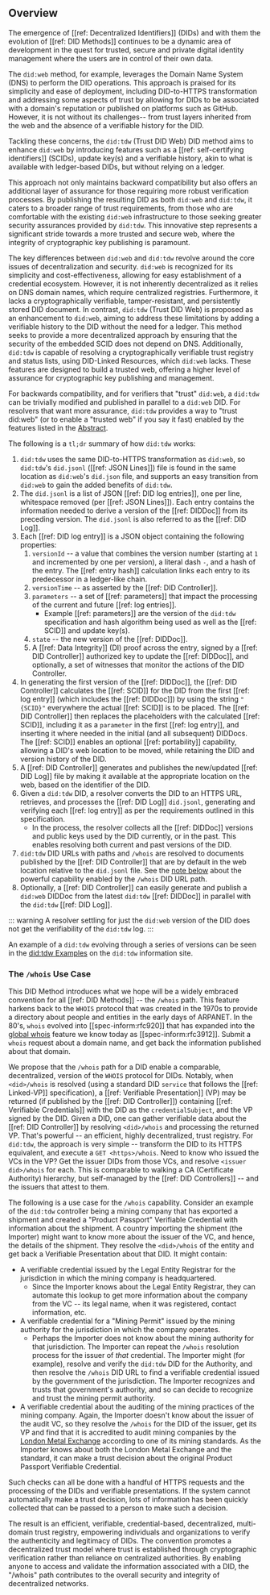## Overview

The emergence of [[ref: Decentralized Identifiers]] (DIDs) and with them the
evolution of [[ref: DID Methods]] continues to be a dynamic area of
development in the quest for trusted, secure and private digital identity
management where the users are in control of their own data.

The `did:web` method, for example, leverages the Domain Name System (DNS) to
perform the DID operations. This approach is praised for its simplicity and
ease of deployment, including DID-to-HTTPS transformation and addressing
some aspects of trust by allowing for DIDs to be associated with a domain's
reputation or published on platforms such as GitHub. However, it is not
without its challenges--
from trust layers inherited from the web and the absence of a verifiable
history for the DID.

Tackling these concerns, the `did:tdw` (Trust DID Web) DID
method aims to enhance `did:web` by introducing features such
as a [[ref: self-certifying identifiers]] (SCIDs), update key(s)
and a verifiable history, akin to what is available with ledger-based DIDs,
but without relying on a ledger.

This approach not only maintains backward compatibility but also offers an
additional layer of assurance for those requiring more robust verification
processes. By publishing the resulting DID as both `did:web` and `did:tdw`, it
caters to a broader range of trust requirements, from those who are comfortable
with the existing `did:web` infrastructure to those seeking greater security
assurances provided by `did:tdw`. This innovative step represents a significant
stride towards a more trusted and secure web, where the integrity of
cryptographic key publishing is paramount.

The key differences between `did:web` and `did:tdw` revolve around the core
issues of decentralization and security. `did:web` is recognized for its
simplicity and cost-effectiveness, allowing for easy establishment of a
credential ecosystem. However, it is not inherently decentralized as it relies
on DNS domain names, which require centralized registries. Furthermore, it lacks a
cryptographically verifiable, tamper-resistant, and persistently stored DID
document. In contrast, `did:tdw` (Trust DID Web) is proposed as an enhancement
to `did:web`, aiming to address these limitations by adding a verifiable history
to the DID without the need for a ledger. This method seeks to provide a more
decentralized approach by ensuring that the security of the embedded
SCID does not depend on DNS. Additionally, `did:tdw` is
capable of resolving a cryptographically verifiable trust registry and status
lists, using DID-Linked Resources, which `did:web` lacks. These features are
designed to build a trusted web, offering a higher level of assurance for
cryptographic key publishing and management.

For backwards compatibility, and for verifiers that "trust" `did:web`, a
`did:tdw` can be trivially modified and published in parallel to a `did:web`
DID. For resolvers that want more assurance, `did:tdw` provides a way to "trust
did:web" (or to enable a "trusted web" if you say it fast) enabled by the
features listed in the [Abstract](#abstract).

The following is a `tl;dr` summary of how `did:tdw` works:

1. `did:tdw` uses the same DID-to-HTTPS transformation as `did:web`, so
   `did:tdw`'s  `did.jsonl` ([[ref: JSON Lines]]) file is found in the same
   location as `did:web`'s `did.json` file, and supports an easy transition
   from `did:web` to gain the added benefits of `did:tdw`.
2. The `did.jsonl` is a list of JSON [[ref: DID log entries]], one per line,
   whitespace removed (per [[ref: JSON Lines]]). Each entry contains the
   information needed to derive a version of the [[ref: DIDDoc]] from its preceding
   version. The `did.jsonl` is also referred to as the [[ref: DID Log]].
3. Each [[ref: DID log entry]] is a JSON object containing the following properties:
    1. `versionId` -- a value that combines the version number
       (starting at `1` and incremented by one per version), a literal dash
       `-`, and a hash of the entry. The [[ref: entry hash]] calculation links each entry
       to its predecessor in a ledger-like chain.
    2. `versionTime` -- as asserted by the [[ref: DID Controller]].
    3. `parameters` -- a set of [[ref: parameters]] that impact the processing of the current and
      future [[ref: log entries]].
        - Example [[ref: parameters]] are the version of the `did:tdw` specification and
        hash algorithm being used as well as the [[ref: SCID]] and update key(s).
    4. `state` -- the new version of the [[ref: DIDDoc]].
    5. A [[ref: Data Integrity]] (DI) proof across the entry, signed by a [[ref:
      DID Controller]] authorized key to update the [[ref: DIDDoc]], and optionally,
      a set of witnesses that monitor the actions of the DID Controller.
4. In generating the first version of the [[ref: DIDDoc]], the [[ref: DID
  Controller]] calculates the [[ref: SCID]] for the DID from the first [[ref:
  log entry]] (which includes the [[ref: DIDDoc]]) by using the string
  `"{SCID}"` everywhere the actual [[ref: SCID]] is to be placed. The [[ref: DID
  Controller]] then replaces the placeholders with the calculated [[ref: SCID]],
  including it as a `parameter` in the first [[ref: log entry]], and inserting
  it where needed in the initial (and all subsequent) DIDDocs. The [[ref: SCID]]
  enables an optional [[ref: portability]] capability, allowing a DID's web
  location to be moved, while retaining the DID and version history of the DID.
1. A [[ref: DID Controller]] generates and publishes the new/updated [[ref: DID Log]] file by making it
  available at the appropriate location on the web, based on the identifier of the
  DID.
1. Given a `did:tdw` DID, a resolver converts the DID to an HTTPS URL,
  retrieves, and processes the [[ref: DID Log]] `did.jsonl`, generating and verifying
  each [[ref: log entry]] as per the requirements outlined in this specification.
    - In the process, the resolver collects all the [[ref: DIDDoc]] versions and public
      keys used by the DID currently, or in the past. This enables
      resolving both current and past versions of the DID.
1. `did:tdw` DID URLs with paths and `/whois` are resolved to documents
  published by the [[ref: DID Controller]] that are by default in the web location relative to the
  `did.jsonl` file. See the [note below](#the-whois-use-case) about the
   powerful capability enabled by the `/whois` DID URL path.
1. Optionally, a [[ref: DID Controller]] can easily generate and publish a `did:web` DIDDoc
  from the latest `did:tdw` [[ref: DIDDoc]] in parallel with the `did:tdw` [[ref: DID Log]].

  ::: warning
    A resolver settling for just the `did:web` version of the DID does not get the
    verifiability of the `did:tdw` log.
  :::

An example of a `did:tdw` evolving through a series of versions can be seen in
the [did:tdw Examples](https://didtdw.org/latest/example/) on the `did:tdw`
information site.

### The `/whois` Use Case

This DID Method introduces what we hope will be a widely embraced convention for
all [[ref: DID Methods]] -- the `/whois` path. This feature harkens back to the `WHOIS`
protocol that was created in the 1970s to provide a directory about people and
entities in the early days of ARPANET. In the 80's, `whois` evolved into
[[spec-inform:rfc920]] that has expanded into the [global
whois](https://en.wikipedia.org/wiki/WHOIS) feature we know today as
[[spec-inform:rfc3912]]. Submit a `whois` request about a domain name, and get
back the information published about that domain.

We propose that the `/whois` path for a DID enable a comparable, decentralized,
version of the `WHOIS` protocol for DIDs. Notably, when `<did>/whois` is
resolved (using a standard DID `service` that follows the [[ref: Linked-VP]]
specification), a [[ref: Verifiable Presentation]] (VP) may be returned (if
published by the [[ref: DID Controller]]) containing [[ref: Verifiable Credentials]] with
the DID as the `credentialSubject`, and the VP signed by the DID. Given a DID,
one can gather verifiable data about the [[ref: DID Controller]] by resolving
`<did>/whois` and processing the returned VP. That's powerful -- an efficient,
highly decentralized, trust registry. For `did:tdw`, the approach is very simple
-- transform the DID to its HTTPS equivalent, and execute a `GET <https>/whois`.
Need to know who issued the VCs in the VP? Get the issuer DIDs from those VCs,
and resolve `<issuer did>/whois` for each. This is comparable to walking a CA
(Certificate Authority) hierarchy, but self-managed by the [[ref: DID Controllers]] --
and the issuers that attest to them.

The following is a use case for the `/whois` capability. Consider an example of
the `did:tdw` controller being a mining company that has exported a shipment and
created a "Product Passport" Verifiable Credential with information about the
shipment. A country importing the shipment (the Importer) might want to know
more about the issuer of the VC, and hence, the details of the shipment. They
resolve the `<did>/whois` of the entity and get back a Verifiable Presentation
about that DID. It might contain:

- A verifiable credential issued by the Legal Entity Registrar for the
  jurisdiction in which the mining company is headquartered.
  - Since the Importer knows about the Legal Entity Registrar, they can automate
    this lookup to get more information about the company from the VC -- its
    legal name, when it was registered, contact information, etc.
- A verifiable credential for a "Mining Permit" issued by the mining authority
  for the jurisdiction in which the company operates.
  - Perhaps the Importer does not know about the mining authority for that
    jurisdiction. The Importer can repeat the `/whois` resolution process for
    the issuer of _that_ credential. The Importer might (for example), resolve
    and verify the `did:tdw` DID for the Authority, and then resolve the
    `/whois` DID URL to find a verifiable credential issued by the government of
    the jurisdiction. The Importer recognizes and trusts that government's
    authority, and so can decide to recognize and trust the mining permit
    authority.
- A verifiable credential about the auditing of the mining practices of the
  mining company. Again, the Importer doesn't know about the issuer of the audit
  VC, so they resolve the `/whois` for the DID of the issuer, get its VP and
  find that it is accredited to audit mining companies by the [London Metal
  Exchange](https://www.lme.com/en/) according to one of its mining standards.
  As the Importer knows about both the London Metal Exchange and the standard,
  it can make a trust decision about the original Product Passport Verifiable
  Credential.

Such checks can all be done with a handful of HTTPS requests and the processing
of the DIDs and verifiable presentations. If the system cannot automatically
make a trust decision, lots of information has been quickly collected that can
be passed to a person to make such a decision.

The result is an efficient, verifiable, credential-based, decentralized,
multi-domain trust registry, empowering individuals and organizations to verify
the authenticity and legitimacy of DIDs. The convention promotes a decentralized
trust model where trust is established through cryptographic verification rather
than reliance on centralized authorities. By enabling anyone to access and
validate the information associated with a DID, the "/whois" path contributes to
the overall security and integrity of decentralized networks.

